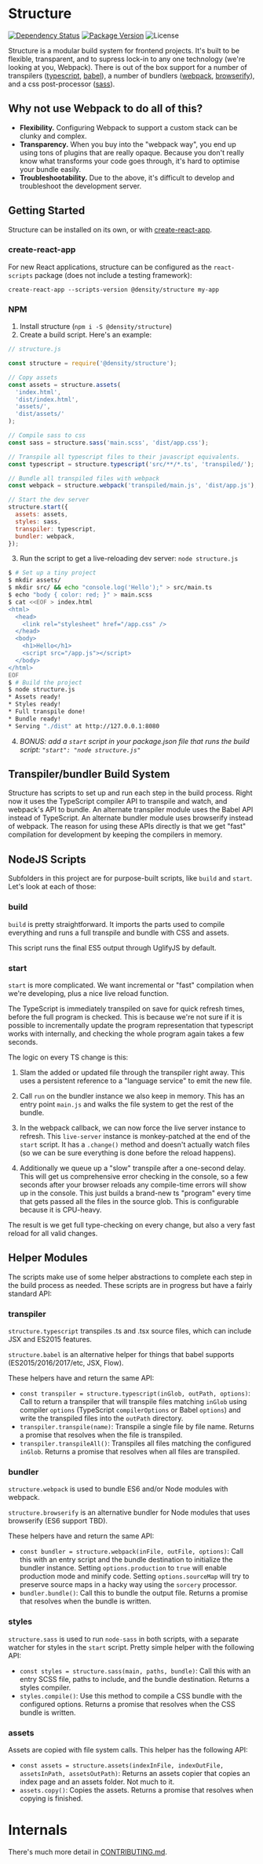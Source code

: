 # Structure

[![Dependency Status](https://david-dm.org/densityco/structure.svg)](https://david-dm.org/densityco/structure)
[![Package Version](https://img.shields.io/npm/v/@density/structure.svg)](https://npmjs.com/@density/structure)
![License](https://img.shields.io/badge/License-MIT-green.svg)

Structure is a modular build system for frontend projects. It's built to be flexible, transparent, and to supress
lock-in to any one technology (we're looking at you, Webpack). There is out of the box support for a
number of transpilers ([typescript](https://www.typescriptlang.org/), [babel](https://babeljs.io)),
a number of bundlers ([webpack](https://webpack.github.io/), [browserify](http://browserify.org/)),
and a css post-processor ([sass](https://sass-lang.com)).

## Why not use Webpack to do all of this?
- **Flexibility.** Configuring Webpack to support a custom stack can be clunky and complex.
- **Transparency.** When you buy into the "webpack way", you end up using tons of plugins that are
  really opaque. Because you don't really know what transforms your code goes through, it's hard to
  optimise your bundle easily.
- **Troubleshootability.** Due to the above, it's difficult to develop and troubleshoot the development server.

## Getting Started

Structure can be installed on its own, or with [create-react-app](https://github.com/facebookincubator/create-react-app/).

### create-react-app

For new React applications, structure can be configured as the `react-scripts` package (does not include a testing framework): 

    create-react-app --scripts-version @density/structure my-app

### NPM

1. Install structure (`npm i -S @density/structure`)
2. Create a build script. Here's an example:
```javascript
// structure.js

const structure = require('@density/structure');

// Copy assets
const assets = structure.assets(
  'index.html',
  'dist/index.html',
  'assets/',
  'dist/assets/'
);

// Compile sass to css
const sass = structure.sass('main.scss', 'dist/app.css');

// Transpile all typescript files to their javascript equivalents.
const typescript = structure.typescript('src/**/*.ts', 'transpiled/');

// Bundle all transpiled files with webpack
const webpack = structure.webpack('transpiled/main.js', 'dist/app.js');

// Start the dev server
structure.start({
  assets: assets,
  styles: sass,
  transpiler: typescript,
  bundler: webpack,
});
```

3. Run the script to get a live-reloading dev server: `node structure.js`
```sh
$ # Set up a tiny project
$ mkdir assets/
$ mkdir src/ && echo "console.log('Hello');" > src/main.ts
$ echo "body { color: red; }" > main.scss
$ cat <<EOF > index.html
<html>
  <head>
    <link rel="stylesheet" href="/app.css" />
  </head>
  <body>
    <h1>Hello</h1>
    <script src="/app.js"></script>
  </body>
</html>
EOF
$ # Build the project
$ node structure.js
* Assets ready!
* Styles ready!
* Full transpile done!
* Bundle ready!
* Serving "./dist" at http://127.0.0.1:8080
```

4. *BONUS: add a `start` script in your package.json file that runs the build script: `"start": "node structure.js"`*

## Transpiler/bundler Build System
Structure has scripts to set up and run each step in the build process. Right now it uses the TypeScript compiler API to transpile and watch, and webpack's API to bundle. An alternate transpiler module uses the Babel API instead of TypeScript. An alternate bundler module uses browserify instead of webpack. The reason for using these APIs directly is that we get "fast" compilation for development by keeping the compilers in memory.

## NodeJS Scripts

Subfolders in this project are for purpose-built scripts, like `build` and `start`. Let's look at each of those:

### build

`build` is pretty straightforward. It imports the parts used to compile everything and runs a full transpile and bundle with CSS and assets.

This script runs the final ES5 output through UglifyJS by default.

### start

`start` is more complicated. We want incremental or "fast" compilation when we're developing, plus a nice live reload function.

The TypeScript is immediately transpiled on save for quick refresh times, before the full program is checked. This is because we're not sure if it is possible to incrementally update the program representation that typescript works with internally, and checking the whole program again takes a few seconds.

The logic on every TS change is this:

1) Slam the added or updated file through the transpiler right away. This uses a persistent reference to a "language service" to emit the new file.

2) Call `run` on the bundler instance we also keep in memory. This has an entry point `main.js` and walks the file system to get the rest of the bundle.

3) In the webpack callback, we can now force the live server instance to refresh. This `live-server` instance is monkey-patched at the end of the `start` script. It has a `.change()` method and doesn't actually watch files (so we can be sure everything is done before the reload happens).

4) Additionally we queue up a "slow" transpile after a one-second delay. This will get us comprehensive error checking in the console, so a few seconds after your browser reloads any compile-time errors will show up in the console. This just builds a brand-new ts "program" every time that gets passed all the files in the source glob. This is configurable because it is CPU-heavy.

The result is we get full type-checking on every change, but also a very fast reload for all valid changes.


## Helper Modules

The scripts make use of some helper abstractions to complete each step in the build process as needed. These scripts are in progress but have a fairly standard API:

### transpiler

`structure.typescript` transpiles .ts and .tsx source files, which can include JSX and ES2015 features.

`structure.babel` is an alternative helper for things that babel supports (ES2015/2016/2017/etc, JSX, Flow).

These helpers have and return the same API:

- `const transpiler = structure.typescript(inGlob, outPath, options)`: Call to return a transpiler that will transpile files matching `inGlob` using compiler `options` (TypeScript `compilerOptions` or Babel `options`) and write the transpiled files into the `outPath` directory.
- `transpiler.transpile(name)`: Transpile a single file by file name. Returns a promise that resolves when the file is transpiled.
- `transpiler.transpileAll()`: Transpiles all files matching the configured `inGlob`. Returns a promise that resolves when all files are transpiled.

### bundler

`structure.webpack` is used to bundle ES6 and/or Node modules with webpack. 

`structure.browserify` is an alternative bundler for Node modules that uses browserify (ES6 support TBD). 

These helpers have and return the same API:

- `const bundler = structure.webpack(inFile, outFile, options)`: Call this with an entry script and the bundle destination to initialize the bundler instance. Setting `options.production` to `true` will enable production mode and minify code. Setting `options.sourceMap` will try to preserve source maps in a hacky way using the `sorcery` processor.
- `bundler.bundle()`: Call this to bundle the output file. Returns a promise that resolves when the bundle is written.

### styles

`structure.sass` is used to run `node-sass` in both scripts, with a separate watcher for styles in the `start` script. Pretty simple helper with the following API:

- `const styles = structure.sass(main, paths, bundle)`: Call this with an entry SCSS file, paths to include, and the bundle destination. Returns a styles compiler.
- `styles.compile()`: Use this method to compile a CSS bundle with the configured options. Returns a promise that resolves when the CSS bundle is written.

### assets

Assets are copied with file system calls. This helper has the following API:

- `const assets = structure.assets(indexInFile, indexOutFile, assetsInPath, assetsOutPath)`: Returns an assets copier that copies an index page and an assets folder. Not much to it.
- `assets.copy()`: Copies the assets. Returns a promise that resolves when copying is finished.

# Internals
There's much more detail in [CONTRIBUTING.md](CONTRIBUTING.md).

